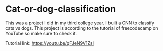 # Cat-or-dog-classification
This was a project I did in my third college year. I built a CNN to classify cats vs dogs. This project is according to the tutorial of freecodecamp on YouTube so make sure to check it.

Tutorial link: https://youtu.be/qFJeN9V1ZsI

